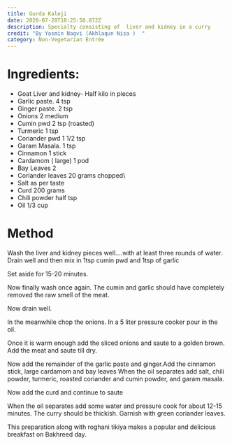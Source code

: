 ```yaml
---
title: Gurda Kaleji
date: 2020-07-28T18:25:50.872Z
description: Specialty consisting of  liver and kidney in a curry
credit: "By Yasmin Naqvi (Akhlaqun Nisa )  "
category: Non-Vegetarian Entrée
---
```

# Ingredients:

* Goat Liver and kidney- Half kilo in pieces   
* Garlic paste.  4 tsp
* Ginger paste.  2 tsp
* Onions  2 medium
* Cumin pwd  2 tsp (roasted)
* Turmeric 1 tsp
* Coriander pwd 1 1/2 tsp
* Garam Masala. 1 tsp
* Cinnamon 1 stick
* Cardamom ( large) 1 pod
* Bay Leaves  2
* Coriander leaves 20 grams chopped\
* Salt   as per taste
* Curd 200 grams
* Chili powder  half tsp
* Oil  1/3 cup

# Method

Wash the liver and kidney pieces well....with at least three rounds of water. Drain well and then mix in 1tsp cumin pwd and 1tsp of garlic

Set aside for 15-20 minutes.

Now finally wash once again. The cumin and garlic should have completely removed the raw smell of the meat.

Now drain well.

In the meanwhile chop the onions. In a 5 liter pressure cooker pour in the oil. 

 Once it is warm enough add the sliced onions and saute to a golden brown. Add the meat and saute till dry.

Now add the remainder of the garlic paste and ginger.Add the cinnamon stick, large cardamom and bay leaves
When the oil separates add salt, chili powder, turmeric, roasted  coriander and cumin powder, and garam masala.

Now add the curd and continue to saute

When the oil separates add some water and pressure cook for about 12-15 minutes. The curry should be thickish. 
Garnish with green coriander leaves.

This preparation along with roghani tikiya makes a popular and delicious  breakfast on Bakhreed day.
